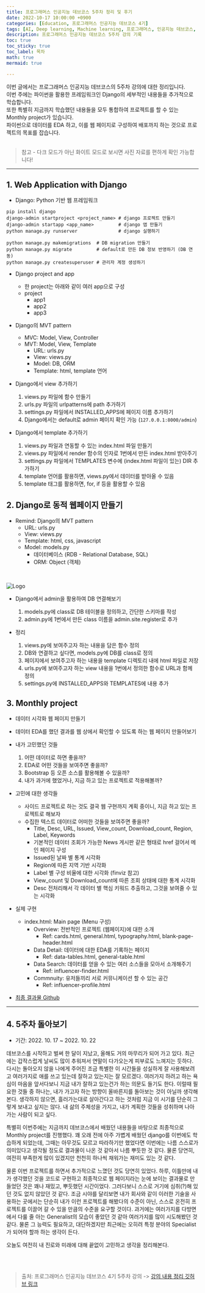 ```yaml
---
title: 프로그래머스 인공지능 데브코스 5주차 정리 및 후기
date: 2022-10-17 10:00:00 +0900
categories: [Education, 프로그래머스 인공지능 데브코스 4기]
tags: [AI, Deep learning, Machine learning, 프로그래머스, 인공지능 데브코스, K-digital training]
description: 프로그래머스 인공지능 데브코스 5주차 강의 기록
toc: true
toc_sticky: true
toc_label: 목차
math: true
mermaid: true

---
```


이번 글에서는 프로그래머스 인공지능 데브코스의 5주차 강의에 대한 정리입니다. <br/>
이번 주에는 파이썬을 활용한 프레임워크인 Django의 세부적인 내용들을 추가적으로 학습합니다. <br/>
또한 특별히 지금까지 학습했던 내용들을 모두 통합하여 프로젝트를 할 수 있는 Monthly project가 있습니다. <br/>
파이썬으로 데이터를 EDA 하고, 이를 웹 페이지로 구성하여 배포까지 하는 것으로 프로젝트의 목표를 잡습니다. <br/><br/>

> 참고 - 다크 모드가 아닌 화이트 모드로 보시면 사진 자료를 편하게 확인 가능합니다!

---

## 1. Web Application with Django

- Django: Python 기반 웹 프레임워크

```shell
pip install django
django-admin startproject <project_name> # django 프로젝트 만들기
django-admin startapp <app_name>         # django 앱 만들기
python manage.py runserver               # django 실행하기

python manage.py makemigrations  # DB migration 만들기
python manage.py migrate         # default로 만든 DB 정보 반영하기 (DB 연동)
python manage.py createsuperuser # 관리자 계정 생성하기
```

- Django project and app
  - 한 project는 아래와 같이 여러 app으로 구성
  - project
    - app1
    - app2
    - app3

- Django의 MVT pattern
  - MVC: Model, View, Controller
  - MVT: Model, View, Template
    - URL: urls.py
    - View: views.py
    - Model: DB, ORM
    - Template: html, template 언어

- Django에서 view 추가하기
    1. views.py 파일에 함수 만들기
    2. urls.py 파일의 urlpatterns에 path 추가하기
    3. settings.py 파일에서 INSTALLED_APPS에 페이지 이름 추가하기
    4. Django에서는 default로 admin 페이지 확인 가능 (`127.0.0.1:8000/admin`)

- Django에서 template 추가하기
    1. views.py 파일과 연동할 수 있는 index.html 파일 만들기
    2. views.py 파일에서 render 함수의 인자로 1번에서 만든 index.html 받아주기
    3. settings.py 파일에서 TEMPLATES 변수에 (index.html 파일이 있는) DIR 추가하기
    4. template 언어를 활용하면, views.py에서 데이터를 받아올 수 있음
    5. template 태그를 활용하면, for, if 등을 활용할 수 있음

## 2. Django로 동적 웹페이지 만들기

- Remind: Django의 MVT pattern
  - URL: urls.py
  - View: views.py
  - Template: html, css, javascript
  - Model: models.py
    - 데이터베이스 (RDB - Relational Database, SQL)
    - ORM: Object (객체)

<br/>

<p>
    <img src="https://www.javatpoint.com/django/images/django-mvt-based-control-flow.png" alt="Logo">
</p>

- Django에서 admin을 활용하여 DB 연결해보기
    1. models.py에 class로 DB 테이블을 정의하고, 간단한 스키마를 작성
    2. admin.py에 1번에서 만든 class 이름을 admin.site.register로 추가

- 정리
    1. views.py에 보여주고자 하는 내용을 담은 함수 정의
    2. DB와 연결하고 싶다면, models.py에 DB를 class로 정의
    3. 페이지에서 보여주고자 하는 내용을 template 디렉토리 내에 html 파일로 저장
    4. urls.py에 보여주고자 하는 view 내용을 1번에서 정의한 함수로 URL과 함께 정의
    5. settings.py에 INSTALLED_APPS와 TEMPLATES에 내용 추가

## 3. Monthly project

- 데이터 시각화 웹 페이지 만들기
- 데이터 EDA를 했던 결과를 웹 상에서 확인할 수 있도록 하는 웹 페이지 만들어보기

- 내가 고민했던 것들
    1. 어떤 데이터로 하면 좋을까?
    2. EDA로 어떤 것들을 보여주면 좋을까?
    3. Bootstrap 등 오픈 소스를 활용해볼 수 있을까?
    4. 내가 과거에 했었거나, 지금 하고 있는 프로젝트로 적용해볼까?

- 고민에 대한 생각들
  - 사이드 프로젝트로 하는 것도 결국 웹 구현까지 계획 중이니, 지금 하고 있는 프로젝트로 해보자
  - 수집한 텍스트 데이터로 어떠한 것들을 보여주면 좋을까?
    - Title, Desc, URL, Issued, View_count, Download_count, Region, Label, Keywords
    - 기본적인 데이터 조회가 가능한 News 게시판 같은 형태로 href 걸어서 메인 페이지 구성
    - Issued된 날짜 별 통계 시각화
    - Region에 따른 지역 기반 시각화
    - Label 별 구성 비율에 대한 시각화 (finviz 참고)
    - View_count 및 Download_count에 따른 조회 상태에 대한 통계 시각화
    - Desc 전처리해서 각 데이터 별 핵심 키워드 추출하고, 그것을 보여줄 수 있는 시각화

- 실제 구현
  - index.html: Main page (Menu 구성)
    - Overview: 전반적인 프로젝트 (웹페이지)에 대한 소개
      - Ref: cards.html, general.html, typography.html, blank-page-header.html
    - Data Detail: 데이터에 대한 EDA를 기록하는 페이지
      - Ref: data-tables.html, general-table.html
    - Data Search: 데이터를 얻을 수 있는 여러 소스들을 모아서 소개해주기
      - Ref: influencer-finder.html
    - Commnuity: 유저들끼리 서로 커뮤니케이션 할 수 있는 공간
      - Ref: influencer-profile.html

- [최종 결과물 Github](https://github.com/Paul-scpark/AI-dev-course/tree/main/5%EC%A3%BC%EC%B0%A8/monthly_prj)

---

## 4. 5주차 돌아보기

- 기간: 2022. 10. 17 ~ 2022. 10. 22

데브코스를 시작하고 벌써 한 달이 지났고, 올해도 거의 마무리가 되어 가고 있다. 최근에는 갑작스럽게 날씨도 많이 추워져서 연말이 다가오는게 피부로도 느껴지는 듯하다. 다시는 돌아오지 않을 나에게 주어진 조금 특별한 이 시간들을 성실하게 잘 사용해보려고 여러가지로 애를 쓰고 있는데 잘하고 있는지는 잘 모르겠다. 여러가지 하려고 하는 욕심이 마음을 앞서다보니 지금 내가 잘하고 있는건가 하는 의문도 들기도 한다. 이럴때 필요한 것들 중 하나는, 내가 가고자 하는 방향이 올바른지를 돌아보는 것이 아닐까 생각해본다. 생각하지 않으면, 흘러가는대로 살아간다고 하는 것처럼 지금 이 시기를 단순히 그렇게 보내고 싶지는 않다. 내 삶의 주체성을 가지고, 내가 계획한 것들을 성취하며 나아가는 사람이 되고 싶다.

특별히 이번주에는 지금까지 데브코스에서 배웠던 내용들을 바탕으로 최종적으로 Monthly project를 진행했다. 꽤 오래 전에 아주 가볍게 배웠던 django를 이번에도 학습하게 되었는데, 그때는 아무것도 모르고 따라하기만 했었다면 이번에는 나름 스스로가 의미있다고 생각될 정도로 결과물이 나온 것 같아서 나름 뿌듯한 것 같다. 물론 당연히, 여전히 부족한게 많이 있겠지만 천천히 하나씩 채워가는 재미도 있는 것 같다.

물론 이번 프로젝트를 하면서 추가적으로 느꼈던 것도 당연히 있었다. 하루, 이틀만에 내가 생각했던 것을 코드로 구현하고 최종적으로 웹 페이지라는 눈에 보이는 결과물로 만들었던 것은 꽤나 재밌고, 뿌듯했던 시간이었다. 그러다보니 스스로 거기에 심취(?)해 있던 것도 없지 않았던 것 같다. 조금 시야를 달리보면 내가 회사와 같이 이러한 기술을 사용하는 곳에서는 단순히 내가 이런 프로젝트를 해봤다의 수준이 아닌, 스스로 온전히 프로젝트를 이끌어 갈 수 있을 만큼의 수준을 요구할 것이다. 과거에는 여러가지를 다방면에서 다룰 줄 아는 Generalist의 모습이 좋았던 것 같아 여러가지를 많이 시도해봤던 것 같다. 물론 그 능력도 필요하고, 대단하겠지만 최근에는 오히려 특정 분야의 Specialist가 되어야 할까 하는 생각이 든다. 

오늘도 여전히 내 진로와 미래에 대해 끝없이 고민하고 생각을 정리해본다.

<br/>
<br/>

> 출처: 프로그래머스 인공지능 데브코스 4기 5주차 강의 -> [강의 내용 정리 깃허브 링크](https://github.com/Paul-scpark/AI-dev-course/tree/main/5%EC%A3%BC%EC%B0%A8)

